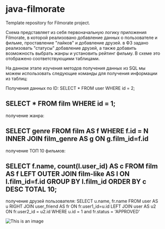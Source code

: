 # java-filmorate
Template repository for Filmorate project.

Схема представляет из себя первоначальную логику приложения Filmorate, в которой реализовано добавление данных о пользователе и фильме, проставление "лайков" и добавление друзей. в ФЗ задано реализовать "статусы" добавление друзей, а также добавить возможность выбрать жанры и установить рейтинг фильму.
В схеме это отображено соответствующими таблицами.

На данном этапе изучения методов получения данных из SQL мы можем использовать следующие команды для получения информации из таблиц:

Получения данных по ID:
SELECT *
FROM user
WHERE id = 2;

SELECT *
FROM film
WHERE id = 1;
---------------------------

получение жанра:

SELECT genre
FROM film AS f
WHERE f.id = N
INNER JOIN film_genre AS g ON g.film_id=f.id
---------------------------

получение ТОП 10 фильмов:

SELECT f.name,
        count(l.user_id) AS c 
FROM film AS f
LEFT OUTER JOIN film-like AS l ON l.film_id=f.id
GROUP BY l.film_id
ORDER BY c DESC
TOTAL 10;
---------------------------
получение друзей пользователя:
SELECT u.name,
       fr.name
FROM user AS u
RIGHT JOIN  user_friend AS fr ON fr.user1_id=u.id
LEFT JOIN user AS u2 ON fr.user2_id = u2.id
WHERE u.id = 1 and fr.status = 'APPROVED'

![This is an image](https://github.com/LevKlimenko/java-filmorate/blob/film-bd/final11SprintScheme.png)
